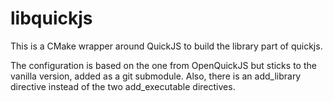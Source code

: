 # libquickjs

This is a CMake wrapper around QuickJS to build the library part of quickjs.

The configuration is based on the one from OpenQuickJS but sticks to the vanilla version, added as a git submodule. Also, there is an add_library directive instead of the two add_executable directives.
